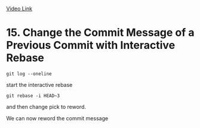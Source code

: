 [Video Link](https://egghead.io/lessons/git-change-the-commit-message-of-a-previous-commit-with-interactive-rebase)

# 15. Change the Commit Message of a Previous Commit with Interactive Rebase
```
git log --oneline
```

start the interactive rebase
```
git rebase -i HEAD~3
```
and then change pick to reword.

We can now reword the commit message